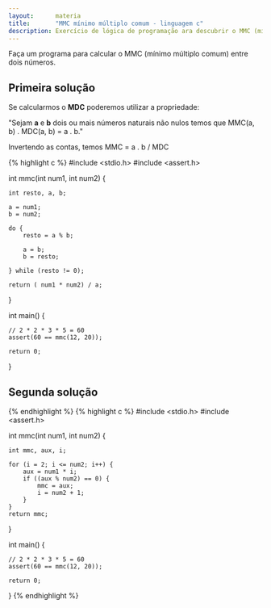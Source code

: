 ```yaml
---
layout:      materia
title:       "MMC mínimo múltiplo comum - linguagem c"
description: Exercício de lógica de programação ara descubrir o MMC (mínimo múltiplo comum).
---
```


Faça um programa para calcular o MMC (mínimo múltiplo comum) entre dois números.

Primeira solução
---

Se calcularmos o __MDC__ poderemos utilizar a propriedade:

"Sejam __a__ e __b__ dois ou mais números naturais não nulos temos que MMC(a, b) . MDC(a, b) = a . b."

Invertendo as contas, temos MMC = a . b / MDC


{% highlight c %}
#include <stdio.h>
#include <assert.h>

int mmc(int num1, int num2) {

    int resto, a, b;
    
    a = num1;
    b = num2;

    do {
        resto = a % b;

        a = b;
        b = resto;

    } while (resto != 0);

    return ( num1 * num2) / a;
}

int main() {

    // 2 * 2 * 3 * 5 = 60
    assert(60 == mmc(12, 20));

    return 0;
}



Segunda solução
---



{% endhighlight %}
{% highlight c %}
#include <stdio.h>
#include <assert.h>

int mmc(int num1, int num2) {

    int mmc, aux, i;
    
    for (i = 2; i <= num2; i++) {
        aux = num1 * i;
        if ((aux % num2) == 0) {
            mmc = aux;
            i = num2 + 1;
        }
    }
    return mmc;
}

int main() {

    // 2 * 2 * 3 * 5 = 60
    assert(60 == mmc(12, 20));

    return 0;
}
{% endhighlight %}